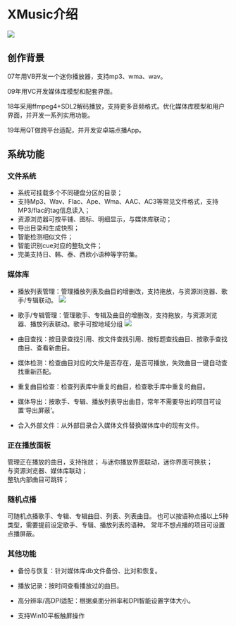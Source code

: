# **XMusic介绍**
![](https://raw.githubusercontent.com/1028417/readmeres/master/Player/Player.jpg)

## **创作背景**
07年用VB开发一个迷你播放器，支持mp3、wma、wav。  

09年用VC开发媒体库模型和配套界面。  
  
18年采用ffmpeg4+SDL2解码播放，支持更多音频格式。优化媒体库模型和用户界面，并开发一系列实用功能。

19年用QT做跨平台适配，并开发安卓端点播App。

## **系统功能**
### 文件系统
* 系统可挂载多个不同硬盘分区的目录；
* 支持Mp3、Wav、Flac、Ape、Wma、AAC、AC3等常见文件格式，支持MP3/flac的tag信息读入；
* 资源浏览器可按平铺、图标、明细显示，与媒体库联动；
* 导出目录和生成快照；
* 智能检测相似文件；
* 智能识别cue对应的整轨文件；
* 完美支持日、韩、泰、西欧小语种等字符集。

### 媒体库
* 播放列表管理：管理播放列表及曲目的增删改，支持拖放，与资源浏览器、歌手/专辑联动。
![](https://raw.githubusercontent.com/1028417/readmeres/master/Player/Playlist.jpg)

* 歌手/专辑管理：管理歌手、专辑及曲目的增删改，支持拖放，与资源浏览器、播放列表联动。歌手可按地域分组
![](https://raw.githubusercontent.com/1028417/readmeres/master/Player/SingerAlbum.jpg)

* 曲目查找：按目录查找引用、按文件查找引用、按标题查找曲目、按歌手查找曲目、查看新曲目。

* 媒体检测：检查曲目对应的文件是否存在，是否可播放，失效曲目一键自动查找重新匹配。

* 重复曲目检查：检查列表库中重复的曲目，检查歌手库中重复的曲目。

* 媒体导出：按歌手、专辑、播放列表导出曲目，常年不需要导出的项目可设置‘导出屏蔽’。

* 合入外部文件：从外部目录合入媒体文件替换媒体库中的现有文件。

### 正在播放面板
管理正在播放的曲目，支持拖放；
与迷你播放界面联动，迷你界面可换肤；  
与资源浏览器、媒体库联动；  
整轨内部曲目可跳转；

### 随机点播
可随机点播歌手、专辑、专辑曲目、列表、列表曲目。
也可以按语种点播以上5种类型，需要提前设定歌手、专辑、播放列表的语种。
常年不想点播的项目可设置点播屏蔽。

### 其他功能
* 备份与恢复：针对媒体库db文件备份、比对和恢复。

* 播放记录：按时间查看播放过的曲目。

* 高分辨率/高DPI适配：根据桌面分辨率和DPI智能设置字体大小。

* 支持Win10平板触屏操作


